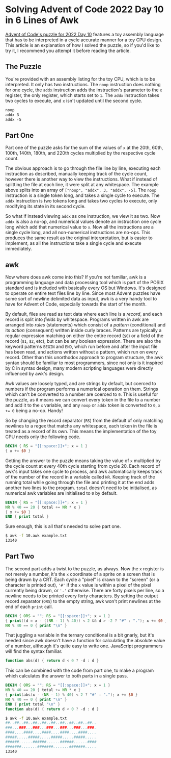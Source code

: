 # Solving Advent of Code 2022 Day 10 in 6 Lines of Awk

[Advent of Code's puzzle for 2022 Day 10](https://adventofcode.com/2022/day/10)
features a toy assembly language that has to be interpreted in a cycle accurate
manner for a toy CPU design. This article is an explanation of how I solved the
puzzle, so if you'd like to try it, I recommend you attempt it before reading
the article.

## The Puzzle

You're provided with an assembly listing for the toy CPU, which is to be
interpreted. It only has two instructions. The `noop` instruction does nothing
for one cycle, the `addx` instruction adds the instruction's parameter to the
`x` register, the only register, which starts set to `1`. The `addx`
instruction takes two cycles to execute, and `x` isn't updated until the second
cycle.

```txt
noop
addx 3
addx -5
```

## Part One

Part one of the puzzle asks for the sum of the values of `x` at the 20th, 60th,
100th, 140th, 180th, and 220th cycles multiplied by the respective cycle count.

The obvious approach is to go through the file line by line, executing each
instruction as described, manually keeping track of the cycle count, however
there is another way to view the instructions. What if instead of splitting the
file at each line, it were split at any whitespace. The example above splits
into an array of `["noop", "addx", 3, "addx", -5]`. The `noop` instruction is a
single token long, and takes a single cycle to execute. The `addx` instruction
is two tokens long and takes two cycles to execute, only modifying its state in
its second cycle.

So what if instead viewing `addx` as one instruction, we view it as two. Now
`addx` is also a no-op, and numerical values denote an instruction one cycle
long which add that numerical value to `x`. Now all the instructions are a
single cycle long, and all non-numerical instructions are no-ops. This produces
the same result as the original interpretation, but is easier to implement, as
all the instructions take a single cycle and execute immediately.

## awk

Now where does awk come into this? If you're not familiar, awk is a programming
language and data processing tool which is part of the POSIX standard and is
included with basically every OS but Windows. It's designed to operate on entire
text files line by line. Since most Advent puzzles have some sort of newline
delimited data as input, awk is a very handy tool to have for Advent of Code,
especially towards the start of the month.

By default, files are read as text data where each line is a *record*, and
each record is split into *fields* by whitespace. Programs written in awk are
arranged into *rules* (statements) which consist of a *pattern* (conditional)
and its *action* (consequent) written inside curly braces. Patterns are
typically a regular expression matching on either the entire record (`$0`) or a
field of the record (`$1`, `$2`, etc), but can be any boolean expression. There
are also the keyword patterns `BEGIN` and `END`, which run before and after the
input file has been read, and actions written without a pattern, which run on
every record. Other than this unorthodox approach to program structure, the awk
syntax should be familiar to most programmers, since not only is it inspired by
C in syntax design, many modern scripting languages were directly influenced by
awk's design.

Awk values are loosely typed, and are strings by default, but coerced to numbers
if the program performs a numerical operation on them. Strings which can't be
converted to a number are coerced to `0`. This is useful for the puzzle, as it
means we can convert every token in the file to a number and add it to the `x`
variable, and any `noop` or `addx` token is converted to `0`, `x += 0` being a
no-op. Handy!

So by changing the *r*ecord *s*eparator (`RS`) from the default of only matching
newlines to a regex that matchs any whitespace, each token in the file is
treated as a record of its own. This means the implementation of the toy CPU
needs only the following code.

```awk
BEGIN { RS = "[[:space:]]+"; x = 1 }
{ x += $0 }
```

Getting the answer to the puzzle means taking the value of `x` multiplied by
the cycle count at every 40th cycle starting from cycle 20. Each record of awk's
input takes one cycle to process, and awk automatically keeps track of the
*n*umber of the *r*ecord in a variable called `NR`. Keeping track of the
running total while going through the file and printing it at the end adds
another two lines to the program. `total` doesn't need to be initialised, as
numerical awk variables are initialised to `0` by default.

```awk
BEGIN { RS = "[[:space:]]+"; x = 1 }
NR % 40 == 20 { total += NR * x }
{ x += $0 }
END { print total }
```

Sure enough, this is all that's needed to solve part one.

```sh
$ awk -f 10.awk example.txt
13140
```

## Part Two

The second part adds a twist to the puzzle, as always. Now the `x` register is
not merely a number, it's the `x` coordinate of a sprite on a screen that is
being drawn by a CRT. Each cycle a "pixel" is drawn to the "screen" (or a
character is printed out), `'#'` if the `x` value is within a pixel of the
pixel currently being drawn, or `'.'` otherwise. There are forty pixels per
line, so a newline needs to be printed every forty characters. By setting the
*o*utput *r*ecord *s*eparator (`ORS`) to the empty string, awk won't print
newlines at the end of each `print` call.

```awk
BEGIN { ORS = ""; RS = "[[:space:]]+"; x = 1 }
{ print((d = x - ((NR - 1) % 40)) < 2 && d > -2 ? "#" : "."); x += $0 }
NR % 40 == 0 { print "\n" }
```

That juggling a variable in the ternary conditional is a bit gnarly, but it's
needed since awk doesn't have a function for calculating the absolute value of
a number, although it's quite easy to write one. JavaScript programmers will
find the syntax familiar.

```awk
function abs(d) { return d < 0 ? -d : d }
```

This can be combined with the code from part one, to make a program which
calculates the answer to both parts in a single pass.

```awk
BEGIN { ORS = ""; RS = "[[:space:]]+"; x = 1 }
NR % 40 == 20 { total += NR * x }
{ print(abs(x - (NR - 1) % 40) < 2 ? "#" : "."); x += $0 }
NR % 40 == 0 { print "\n" }
END { print total "\n" }
function abs(d) { return d < 0 ? -d : d }
```

```sh
$ awk -f 10.awk example.txt
##..##..##..##..##..##..##..##..##..##..
###...###...###...###...###...###...###.
####....####....####....####....####....
#####.....#####.....#####.....#####.....
######......######......######......####
#######.......#######.......#######.....
13140
```
